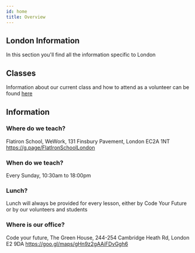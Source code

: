 ```yaml
---
id: home
title: Overview
---
```


## London Information

In this section you'll find all the information specific to London

## Classes

Information about our current class and how to attend as a volunteer can be found [here](https://docs.codeyourfuture.io/cities/london/classes)

## Information

### Where do we teach?

Flatiron School, WeWork, 131 Finsbury Pavement, London EC2A 1NT
https://g.page/FlatIronSchoolLondon

### When do we teach?

Every Sunday, 10:30am to 18:00pm

### Lunch?

Lunch will always be provided for every lesson, either by Code Your Future or by our volunteers and students

### Where is our office?

Code your future, The Green House, 244-254 Cambridge Heath Rd, London E2 9DA
https://goo.gl/maps/gHn9z2gAAiFDvGgh6
